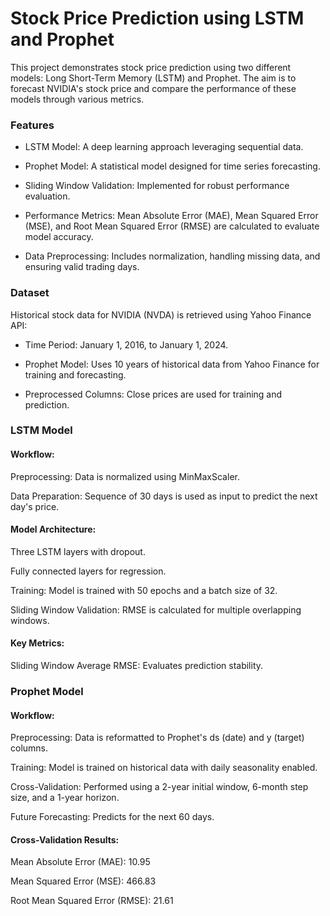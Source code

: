 # Stock Price Prediction using LSTM and Prophet

This project demonstrates stock price prediction using two different models: Long Short-Term Memory (LSTM) and Prophet. The aim is to forecast NVIDIA's stock price and compare the performance of these models through various metrics.

### Features

- LSTM Model: A deep learning approach leveraging sequential data.

- Prophet Model: A statistical model designed for time series forecasting.

- Sliding Window Validation: Implemented for robust performance evaluation.

- Performance Metrics: Mean Absolute Error (MAE), Mean Squared Error (MSE), and Root Mean Squared Error (RMSE) are calculated to evaluate model accuracy.

- Data Preprocessing: Includes normalization, handling missing data, and ensuring valid trading days.

### Dataset

Historical stock data for NVIDIA (NVDA) is retrieved using Yahoo Finance API:

- Time Period: January 1, 2016, to January 1, 2024.

- Prophet Model: Uses 10 years of historical data from Yahoo Finance for training and forecasting.

- Preprocessed Columns: Close prices are used for training and prediction.

### LSTM Model

#### Workflow:

Preprocessing: Data is normalized using MinMaxScaler.

Data Preparation: Sequence of 30 days is used as input to predict the next day's price.

#### Model Architecture:

Three LSTM layers with dropout.

Fully connected layers for regression.

Training: Model is trained with 50 epochs and a batch size of 32.

Sliding Window Validation: RMSE is calculated for multiple overlapping windows.

#### Key Metrics:

Sliding Window Average RMSE: Evaluates prediction stability.

### Prophet Model

#### Workflow:

Preprocessing: Data is reformatted to Prophet's ds (date) and y (target) columns.

Training: Model is trained on historical data with daily seasonality enabled.

Cross-Validation: Performed using a 2-year initial window, 6-month step size, and a 1-year horizon.

Future Forecasting: Predicts for the next 60 days.

#### Cross-Validation Results:

Mean Absolute Error (MAE): 10.95

Mean Squared Error (MSE): 466.83

Root Mean Squared Error (RMSE): 21.61
